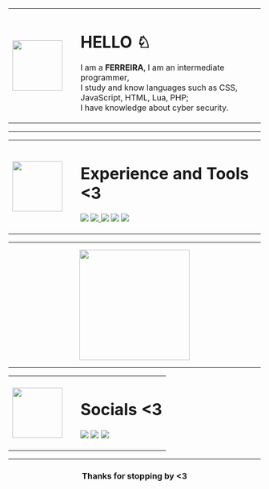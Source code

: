 <table>
  <tr>
    <td width="120">
      <img src="https://static.wikia.nocookie.net/minecraft_gamepedia/images/c/c1/Enchanted_Diamond_Shovel.gif/revision/latest?cb=20201118111657" width="100" />
    </td>
    <td>
      <h1>HELLO ♘</h1>
      <p>
    
I am a <b>FERREIRA</b>, I am an intermediate programmer,<br> I study and know languages ​​such as CSS, JavaScript, HTML, Lua, PHP;<br> I have knowledge about cyber security.
      </p>
    </td>
  </tr>
</table>

<p align="center">
<hr>
</p>

<table>
  <tr>
    <td width="120">
      <img src="https://minecraft.wiki/images/thumb/Enchanted_Diamond_Pickaxe.gif/120px-Enchanted_Diamond_Pickaxe.gif?c7aaa" width="100" />
    </td>
    <td>
      <h1>Experience and Tools <3</h1>
      <p>
      <a href="https://www.python.org/" target="_blank"><img src="https://img.shields.io/badge/python-3670A0?style=for-the-badge&logo=python&logoColor=ffdd54"/></a>
      <a href="https://developer.mozilla.org/en-US/docs/Web/HTML" target="_blank"><img src="https://img.shields.io/badge/HTML5-E34F26?style=for-the-badge&logo=html5&logoColor=white"/>
      <a href="https://code.visualstudio.com/" target="_blank"><img src="https://img.shields.io/badge/VSCode-0078d7?style=for-the-badge&logo=visual%20studio%20code&logoColor=white"/></a>
      <a href="https://www.canva.com/" target="_blank"><img src="https://img.shields.io/badge/Canva-00C4CC?style=for-the-badge&logo=canva&logoColor=white"/></a>
      <a href="https://www.github.com/"><img src="https://img.shields.io/badge/css3-%231572B6.svg?style=for-the-badge&logo=css3&logoColor=white"/></a>
      </p>
    </td>
  </tr>
</table>

<p align="center">
<hr>
</p>

<div align="center">
  <img src="https://preview.redd.it/64rdrjmesq761.gif?width=704&auto=webp&s=e3543323e9ff8e5addac3fcb24ef1fdeb4775fab" width="220" />
</div>

<p align="center">
 <hr>
</p>

<table align="center">
  <tr>
    <td width="120">
      <img src="https://static.wikia.nocookie.net/minecraft_gamepedia/images/d/d1/Enchanted_Diamond_Sword.gif/revision/latest?cb=20201118111712" width="100" />
    </td>
    <td>
      <h1>Socials <3</h1>
      <p>
      <a href=""><img src="https://img.shields.io/badge/Gmail-D14836?style=for-the-badge&logo=gmail&logoColor=white"/></a>
      <a href=""><img src="https://img.shields.io/badge/GitHub-100000?style=for-the-badge&logo=github&logoColor=white"/></a>
      <a href=""><img src="https://img.shields.io/badge/LinkedIn-0A66C2?style=for-the-badge&logo=linkedin&logoColor=white"/></a>
      </p>
    </td>
  </tr>
</table>

<p align="center">
 <hr>
</p>

<h3 align="center">Thanks for stopping by <3</h3>
